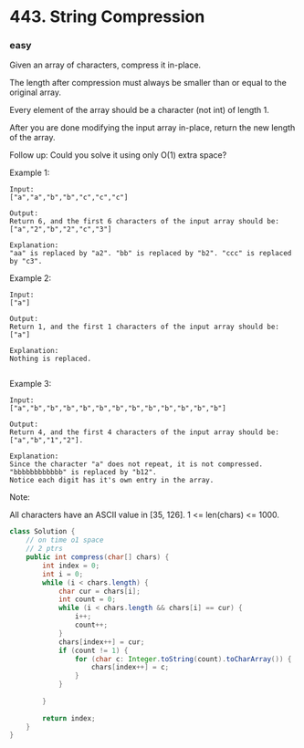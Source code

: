# 443. String Compression
### easy

Given an array of characters, compress it in-place.

The length after compression must always be smaller than or equal to the original array.

Every element of the array should be a character (not int) of length 1.

After you are done modifying the input array in-place, return the new length of the array.

 
Follow up:
Could you solve it using only O(1) extra space?

 
Example 1:
```
Input:
["a","a","b","b","c","c","c"]

Output:
Return 6, and the first 6 characters of the input array should be: ["a","2","b","2","c","3"]

Explanation:
"aa" is replaced by "a2". "bb" is replaced by "b2". "ccc" is replaced by "c3".
 ```

Example 2:

```
Input:
["a"]

Output:
Return 1, and the first 1 characters of the input array should be: ["a"]

Explanation:
Nothing is replaced.
 
```

Example 3:


```
Input:
["a","b","b","b","b","b","b","b","b","b","b","b","b"]

Output:
Return 4, and the first 4 characters of the input array should be: ["a","b","1","2"].

Explanation:
Since the character "a" does not repeat, it is not compressed. "bbbbbbbbbbbb" is replaced by "b12".
Notice each digit has it's own entry in the array.
```

Note:

All characters have an ASCII value in [35, 126].
1 <= len(chars) <= 1000.


```java
class Solution {
    // on time o1 space
    // 2 ptrs
    public int compress(char[] chars) {
        int index = 0;
        int i = 0;
        while (i < chars.length) {
            char cur = chars[i];
            int count = 0;
            while (i < chars.length && chars[i] == cur) {
                i++;
                count++;
            }
            chars[index++] = cur;
            if (count != 1) {
                for (char c: Integer.toString(count).toCharArray()) {
                    chars[index++] = c;
                }
            }
            
        }
        
        return index;
    }
}
```